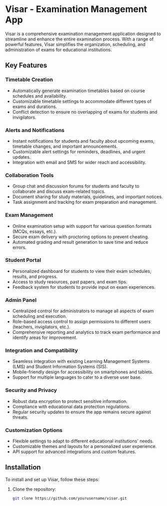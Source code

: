 # Visar - Examination Management App

Visar is a comprehensive examination management application designed to streamline and enhance the entire examination process. With a range of powerful features, Visar simplifies the organization, scheduling, and administration of exams for educational institutions.

## Key Features

### Timetable Creation
- Automatically generate examination timetables based on course schedules and availability.
- Customizable timetable settings to accommodate different types of exams and durations.
- Conflict detection to ensure no overlapping of exams for students and invigilators.

### Alerts and Notifications
- Instant notifications for students and faculty about upcoming exams, timetable changes, and important announcements.
- Customizable alert settings for reminders, deadlines, and urgent updates.
- Integration with email and SMS for wider reach and accessibility.

### Collaboration Tools
- Group chat and discussion forums for students and faculty to collaborate and discuss exam-related topics.
- Document sharing for study materials, guidelines, and important notices.
- Task assignment and tracking for exam preparation and management.

### Exam Management
- Online examination setup with support for various question formats (MCQs, essays, etc.).
- Secure exam delivery with proctoring options to prevent cheating.
- Automated grading and result generation to save time and reduce errors.

### Student Portal
- Personalized dashboard for students to view their exam schedules, results, and progress.
- Access to study resources, past papers, and exam tips.
- Feedback system for students to provide input on exam experiences.

### Admin Panel
- Centralized control for administrators to manage all aspects of exam scheduling and execution.
- Role-based access control to assign permissions to different users (teachers, invigilators, etc.).
- Comprehensive reporting and analytics to track exam performance and identify areas for improvement.

### Integration and Compatibility
- Seamless integration with existing Learning Management Systems (LMS) and Student Information Systems (SIS).
- Mobile-friendly design for accessibility on smartphones and tablets.
- Support for multiple languages to cater to a diverse user base.

### Security and Privacy
- Robust data encryption to protect sensitive information.
- Compliance with educational data protection regulations.
- Regular security updates to ensure the app remains secure against threats.

### Customization Options
- Flexible settings to adapt to different educational institutions' needs.
- Customizable themes and layouts for a personalized user experience.
- API support for advanced integrations and custom features.

## Installation

To install and set up Visar, follow these steps:

1. Clone the repository:
   ```bash
   git clone https://github.com/yourusername/visar.git
